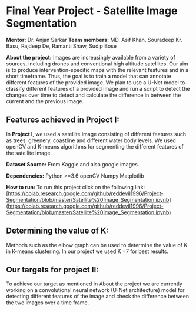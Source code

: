 # Final Year Project - Satellite Image Segmentation

**Mentor:** Dr. Anjan Sarkar
**Team members:** MD. Asif Khan, Souradeep Kr. Basu, Rajdeep De, Ramanti Shaw, Sudip Bose

**About the project:**
Images are increasingly available from a variety of sources, including drones and conventional high altitude satellites. Our aim is to produce intervention-specific maps with the relevant features and in a short timeframe. Thus, the goal is to train a model that can annotate different features of the provided image.
We plan to use a U-Net model to classify different features of a provided image and run a script to detect the changes over time to detect and calculate the difference in between the current and the previous image.

## **Features achieved in Project I:**

In **Project I**, we used a satellite image consisting of different features such as trees, greenery, coastline and different water body levels. We used openCV and K-means algorithms for segmenting the different features of the satellite image.

**Dataset Source:** From Kaggle and also google images.

**Dependencies:**
Python >=3.6
openCV
Numpy
Matplotlib

**How to run:**
To run this project click on the following link:
[https://colab.research.google.com/github/reddevil1996/Project-Segmentation/blob/master/Satellite%20Image_Segmentation.ipynb](https://colab.research.google.com/github/reddevil1996/Project-Segmentation/blob/master/Satellite%20Image_Segmentation.ipynb)

## Determining the value of K:

Methods such as the elbow graph can be used to determine the value of K in K-means clustering. In our project we used K =7 for best results.

## **Our targets for project II:**

To achieve our target as mentioned in About the project we are currently working on a convolutional neural network (U-Net architecture) model for detecting different features of the image and check the difference between the two images over a time frame.
